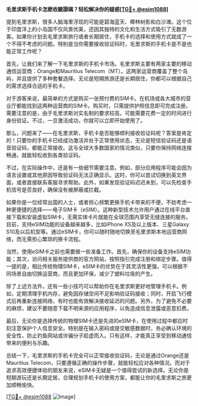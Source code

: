 **毛里求斯手机卡怎麽收驗證碼？轻松解决你的疑惑[[TG💪+ @esim1088](https://t.me/s/esim1088)]**

提到毛里求斯，很多人脑海里浮现的可能是碧海蓝天、椰林树影和白沙滩。这个位于印度洋上的小岛国不仅风景优美，还因其独特的文化和生活方式吸引了无数游客。如果你计划去毛里求斯旅行或者长期居住，手机卡的选择和使用方式就成了一个不得不考虑的问题。特别是当你需要接收验证码时，毛里求斯的手机卡是不是也能正常工作呢？

首先，让我们来了解一下毛里求斯的手机卡市场。毛里求斯主要有两家主要的移动通信运营商：Orange和Mauritius Telecom（MT）。这两家运营商覆盖了整个岛屿，并且提供了多种套餐选择。无论是短期旅游还是长期居住，你都可以根据自己的需求选择合适的手机卡。

对于游客来说，最简单的方式是购买一张预付费的SIM卡。在机场或各大城市的营业厅都能找到这两种运营商的SIM卡。购买时，只需提供护照信息即可完成注册。需要注意的是，由于毛里求斯对实名制的要求较高，可能需要花费一定的时间进行身份验证。不过，一旦激活成功，你就可以立即开始使用了。

那么，问题来了——在毛里求斯，手机卡是否能够顺利接收验证码呢？答案是肯定的！只要你的手机卡已经成功激活并处于正常使用状态，无论是短信验证码还是语音验证码，都能正常接收。这与全球大多数国家的情况类似，只要你保持网络连接畅通，就能轻松收到各类验证码。

不过，在实际操作中，还是有一些细节需要注意。例如，部分应用程序可能会因为语言设置或其他原因导致验证码无法正确显示。这时，你可以尝试切换到英文界面，或者直接联系客服寻求帮助。此外，如果发现验证码迟迟未到，可以先检查手机信号是否良好，确保没有被屏蔽或拦截。

如果你是一位经常出国的人士，或者担心频繁更换手机卡带来的不便，不妨考虑一种更便捷的选择——电子SIM卡（eSIM）。这种新型技术允许用户通过在线平台直接下载和安装虚拟SIM卡，无需实体卡片就能在全球范围内享受无缝连接的服务。目前，支持eSIM功能的设备越来越多，比如iPhone XS及以上版本、三星Galaxy S10及以后机型等。通过eSIM卡，你可以随时随地切换至毛里求斯本地运营商网络，而无需担心繁琐的换卡流程。

当然，使用eSIM卡之前也需要做一些准备工作。首先，确保你的设备支持eSIM功能；其次，访问相关服务提供商的官方网站，按照指引完成注册和绑定步骤。值得一提的是，相比传统物理SIM卡，eSIM卡的优势在于其灵活性更强，可以根据不同场景自由切换运营商，而且更加环保，减少了塑料垃圾的产生。

除了上述方法外，还有一些小技巧可以帮助你在毛里求斯更好地管理手机卡。例如，定期清理手机内存，避免因存储空间不足影响验证码接收；同时，开启飞行模式后再重新连接网络，有时也能有效解决接收延迟的问题。另外，为了避免不必要的麻烦，建议不要随意下载不明来源的应用程序，以免造成信息泄露或恶意扣费。

最后，无论你是选择传统的物理SIM卡还是先进的eSIM卡，在使用过程中都应时刻注意保护个人信息安全。特别是在输入密码或提交敏感数据时，务必确认环境的安全性，防止钓鱼网站或诈骗分子趁虚而入。只有这样，才能真正享受到移动通信带来的便利与乐趣。

总结一下，毛里求斯的手机卡完全可以正常接收验证码，无论是通过Orange还是Mauritius Telecom，只要遵循正确的操作步骤，就能轻松应对各种情况。而对于追求高效便捷体验的朋友来说，eSIM卡无疑是一个值得尝试的新选择。无论你是短期游玩还是长期定居，合理规划手机卡的使用方案，都能让你的毛里求斯之旅更加顺畅愉快。

[[TG💪+ @esim1088](https://t.me/s/esim1088) ![Image](https://i.postimg.cc/4NQfJmqS/Snipaste-2025-05-13-00-14-12.png)]